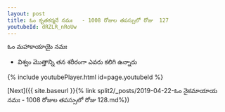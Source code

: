 ```yaml
---
layout: post
title: ఓం కృతకర్మనే నమః   - 1008 రోజుల తపస్సులో రోజు  127
youtubeId: dRZLR_nRoUw
---
```

 
 
 ఓం మహాకాయాయై నమః  
 
 -  విశ్వం మొత్తాన్ని తన శరీరంగా ఎవరు కలిగి ఉన్నారు 
 
  
 
  
 
 
 
 
 
 


{% include youtubePlayer.html id=page.youtubeId %}
 
[Next]({{ site.baseurl }}{% link  split2/_posts/2019-04-22-ఓం నైకమాయాయ నమః   - 1008 రోజుల తపస్సులో రోజు  128.md%})
 
